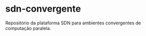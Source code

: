 # sdn-convergente
Repositório da plataforma SDN para ambientes convergentes de computação paralela.
